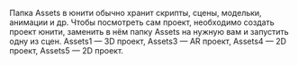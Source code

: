 Папка Assets в юнити обычно хранит скрипты, сцены, модельки, анимации и др. Чтобы посмотреть сам проект, необходимо создать проект юнити, заменить в нём папку Assets на нужную вам и запустить одну из сцен.
Assets1 — 3D проект, Assets3 — AR проект, Assets4 — 2D проект, Assets5 — 2D проект.
